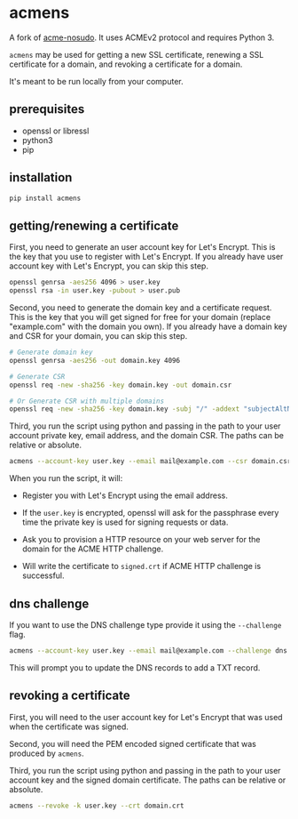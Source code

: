 # acmens

A fork of [acme-nosudo][]. It uses ACMEv2 protocol and requires Python 3.

[acme-nosudo]: https://github.com/diafygi/acme-nosudo

`acmens` may be used for getting a new SSL certificate, renewing a SSL
certificate for a domain, and revoking a certificate for a domain.

It's meant to be run locally from your computer.

## prerequisites

* openssl or libressl
* python3
* pip

## installation

```sh
pip install acmens
```

## getting/renewing a certificate

First, you need to generate an user account key for Let's Encrypt.
This is the key that you use to register with Let's Encrypt. If you
already have user account key with Let's Encrypt, you can skip this
step.

```sh
openssl genrsa -aes256 4096 > user.key
openssl rsa -in user.key -pubout > user.pub
```

Second, you need to generate the domain key and a certificate request.
This is the key that you will get signed for free for your domain (replace
"example.com" with the domain you own). If you already have a domain key
and CSR for your domain, you can skip this step.

```sh
# Generate domain key
openssl genrsa -aes256 -out domain.key 4096

# Generate CSR
openssl req -new -sha256 -key domain.key -out domain.csr

# Or Generate CSR with multiple domains
openssl req -new -sha256 -key domain.key -subj "/" -addext "subjectAltName = DNS:example.com, DNS:www.example.com" > domain.csr
```

Third, you run the script using python and passing in the path to your user
account private key, email address, and the domain CSR. The paths can be
relative or absolute.

```sh
acmens --account-key user.key --email mail@example.com --csr domain.csr > signed.crt
```

When you run the script, it will:

 - Register you with Let's Encrypt using the email address.

 - If the `user.key` is encrypted, openssl will ask for the passphrase every time
   the private key is used for signing requests or data.

 - Ask you to provision a HTTP resource on your web server for the domain for
   the ACME HTTP challenge.

 - Will write the certificate to `signed.crt` if ACME HTTP challenge is
   successful.

## dns challenge

If you want to use the DNS challenge type provide it using the `--challenge` flag.

```sh
acmens --account-key user.key --email mail@example.com --challenge dns --csr domain.csr > signed.crt
```

This will prompt you to update the DNS records to add a TXT record.

## revoking a certificate

First, you will need to the user account key for Let's Encrypt that was used
when the certificate was signed.

Second, you will need the PEM encoded signed certificate that was produced by
`acmens`.

Third, you run the script using python and passing in the path to your user
account key and the signed domain certificate. The paths can be relative or
absolute.

```sh
acmens --revoke -k user.key --crt domain.crt
```
